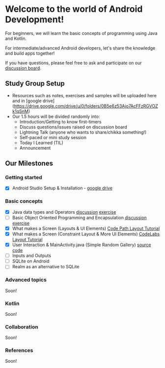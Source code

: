 # Welcome to the world of Android Development!
For beginners, we will learn the basic concepts of
programming using Java and Kotlin.

For intermediate/advanced Android developers, let's share the knowledge and build apps together!

If you have questions, please feel free to ask and participate on our [discussion
board](https://www.meetup.com/Women-Who-Code-Manila/messages/boards/forum/24291952).

## Study Group Setup
* Resources such as notes, exercises and samples will be uploaded here and in [google drive] (https://drive.google.com/drive/u/0/folders/0B5e6z53Ajo7AcFFzRGVOZk1qSnM)
* Our 1.5 hours will be divided randomly into:
    - Introduction/Getting to know first-timers
    - Discuss questions/issues raised on discussion board
    - Lightning Talk (anyone who wants to share/chikka something!)
    - Self-paced or mini study session
    - Today I Learned (TIL)
    - Announcement

## Our Milestones

### Getting started
- [X] Android Studio Setup & Installation - [google drive](https://docs.google.com/document/d/1TxVa_37UBr9K3fCiSUmHb8TYKUxUN3xbkWfwyCAF-bA/edit)

### Basic concepts
- [X] Java data types and Operators [discussion](https://gitlab.com/wwcodemanila/WWCodeManila-Android/tree/master/discussions/) [exercise](https://gitlab.com/wwcodemanila/android-projects/primitive-data-types-operators)
- [ ] Basic Object Oriented Programming and Encapsulation [discussion](https://gitlab.com/wwcodemanila/WWCodeManila-Android/blob/master/discussions/oop_encapsulation.md) [exercise](https://gitlab.com/wwcodemanila/WWCodeManila-Android/blob/master/exercises/oop_encapsulation/instructions.md)
- [X] What makes a Screen (Layouts & UI Elements)  [Code Path Layout Tutorial ](https://github.com/codepath/android_guides/wiki/Constructing-View-Layouts)
- [X] What makes a Screen (Constraint Layout & More UI Elements) [CodeLabs Layout Tutorial ](https://codelabs.developers.google.com/codelabs/constraint-layout/index.html?index=..%2F..%2Findex#0)
- [X] User Interaction & MainActivity.java (Simple Random Gallery) [source code](https://gitlab.com/wwcodemanila/android-projects/tree-gallery)
- [ ] Inputs and Outputs
- [ ] SQLite on Android
- [ ] Realm as an alternative to SQLite

### Advanced topics
Soon!

### Kotlin
Soon!

### Collaboration
Soon!

### References
Soon!
